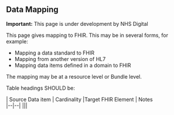 ## Data Mapping
    
  <div markdown="span" class="alert alert-warning" role="alert"><i class="fa fa-warning"></i><b> Important:</b> This page is under development by NHS Digital</div>

This page gives mapping to FHIR. 
This may be in several forms, for example:

- Mapping a data standard to FHIR
- Mapping from another version of HL7
- Mapping data items defined in a domain to FHIR

The mapping may be at a resource level or Bundle level.

Table headings SHOULD be:

| Source Data item               | Cardinality |Target FHIR Element                 | Notes         
|--|--|
|||

